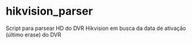 # hikvision_parser
Script para parsear HD do DVR Hikvision em busca da data de ativação (último erase) do DVR
